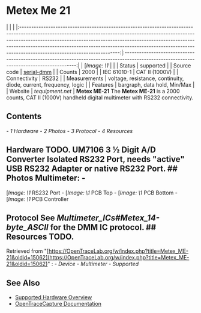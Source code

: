 # Metex Me 21
| | | |:-----------------------------------------------------------------------------------------------------------------------------------------------------------------------------------------------------------------------------------------------------------------------------------------------------------------------------------------------------------------:|:----------------------------------------------------------------------------------------------------------------------------------------:| | [*Image: \1* | | | Status | supported | | Source code | [serial-dmm](http://github.com/OpenTraceLab/?p=OpenTraceCapture.git;a=tree;f=src/hardware/serial-dmm) | | Counts | 2000 | | IEC 61010-1 | CAT II (1000V) | | Connectivity | RS232 | | Measurements | voltage, resistance, continuity, diode, current, frequency, logic | | Features | bargraph, data hold, Min/Max | | Website | *tequipment.net* | **Metex ME-21** The **Metex ME-21** is a 2000 counts, CAT II (1000V) handheld digital multimeter with RS232 connectivity.
## Contents
\- *1 Hardware* \- *2 Photos* \- *3 Protocol* \- *4 Resources*
## Hardware TODO. UM7106 3 1⁄2 Digit A/D Converter Isolated RS232 Port, needs "active" USB RS232 Adapter or native RS232 Port. ## Photos **Multimeter**: \-
[*Image: \1*
RS232 Port
\-
[*Image: \1*
PCB Top
\-
[*Image: \1*
PCB Bottom
\-
[*Image: \1*
PCB Controller
## Protocol See *Multimeter_ICs#Metex_14-byte_ASCII* for the DMM IC protocol. ## Resources TODO.
Retrieved from "[https://OpenTraceLab.org/w/index.php?title=Metex_ME-21&oldid=15062](https://OpenTraceLab.org/w/index.php?title=Metex_ME-21&oldid=15062)"
: \- *Device* \- *Multimeter* \- *Supported*
## See Also
- [Supported Hardware Overview](../supported-hardware.md)
- [OpenTraceCapture Documentation](../../opentracecapture/overview.md)
